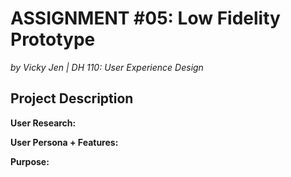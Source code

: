 # ASSIGNMENT #05: Low Fidelity Prototype
_by Vicky Jen | DH 110: User Experience Design_

## Project Description

**User Research:** 

**User Persona + Features:**

**Purpose:**
